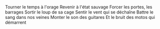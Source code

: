 Tourner le temps à l'orage
Revenir à l'état sauvage
Forcer les portes, les barrages
Sortir le loup de sa cage
Sentir le vent qui se déchaîne
Battre le sang dans nos veines
Monter le son des guitares
Et le bruit des motos qui démarrent 
